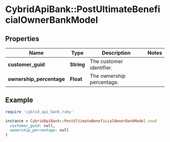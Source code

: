 # CybridApiBank::PostUltimateBeneficialOwnerBankModel

## Properties

| Name | Type | Description | Notes |
| ---- | ---- | ----------- | ----- |
| **customer_guid** | **String** | The customer identifier. |  |
| **ownership_percentage** | **Float** | The ownership percentage. |  |

## Example

```ruby
require 'cybrid_api_bank_ruby'

instance = CybridApiBank::PostUltimateBeneficialOwnerBankModel.new(
  customer_guid: null,
  ownership_percentage: null
)
```

